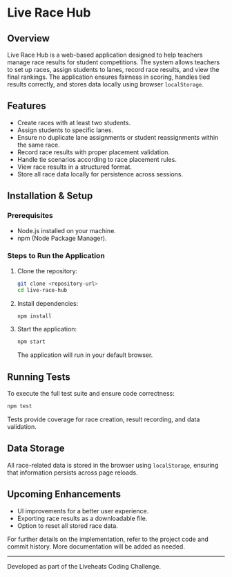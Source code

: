 # Live Race Hub

## Overview

Live Race Hub is a web-based application designed to help teachers manage race results for student competitions. The system allows teachers to set up races, assign students to lanes, record race results, and view the final rankings. The application ensures fairness in scoring, handles tied results correctly, and stores data locally using browser `localStorage`.

## Features

- Create races with at least two students.
- Assign students to specific lanes.
- Ensure no duplicate lane assignments or student reassignments within the same race.
- Record race results with proper placement validation.
- Handle tie scenarios according to race placement rules.
- View race results in a structured format.
- Store all race data locally for persistence across sessions.

## Installation & Setup

### Prerequisites

- Node.js installed on your machine.
- npm (Node Package Manager).

### Steps to Run the Application

1. Clone the repository:
   ```sh
   git clone <repository-url>
   cd live-race-hub
   ```
2. Install dependencies:
   ```sh
   npm install
   ```
3. Start the application:
   ```sh
   npm start
   ```
   The application will run in your default browser.

## Running Tests

To execute the full test suite and ensure code correctness:

```sh
npm test
```

Tests provide coverage for race creation, result recording, and data validation.

## Data Storage

All race-related data is stored in the browser using `localStorage`, ensuring that information persists across page reloads.

## Upcoming Enhancements

- UI improvements for a better user experience.
- Exporting race results as a downloadable file.
- Option to reset all stored race data.

For further details on the implementation, refer to the project code and commit history. More documentation will be added as needed.

---

Developed as part of the Liveheats Coding Challenge.

